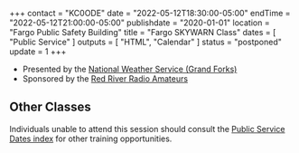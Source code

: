 +++
contact = "KC0ODE"
date = "2022-05-12T18:30:00-05:00"
endTime = "2022-05-12T21:00:00-05:00"
publishdate = "2020-01-01"
location = "Fargo Public Safety Building"
title = "Fargo SKYWARN Class"
dates = [ "Public Service" ]
outputs = [ "HTML", "Calendar" ]
status = "postponed"
update = 1
+++
* Presented by the [National Weather Service (Grand Forks)](https://www.weather.gov/fgf/skywarn)
* Sponsored by the [Red River Radio Amateurs](/)

## Other Classes

Individuals unable to attend this session should consult the
[Public Service Dates index](/dates/public-service) for other training
opportunities.
